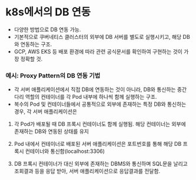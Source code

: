 # k8s에서의 DB 연동

- 다양한 방법으로 DB 연동 가능.
- 기본적으로 쿠버네티스 클러스터의 외부에 DB 서버를 별도로 실행시키고, 해당 DB와 연동하는 구조.
- GCP, AWS EKS 등 배포 환경에 따라 관련 공식문서를 확인하여 구현하는 것이 가장 정확할 것.

### 예시: Proxy Pattern의 DB 연동 기법

- 각 서버 애플리케이션에서 직접 DB에 연동하는 것이 아니라, DB와 통신하는 중간다리 역할의 컨테이너를 각 Pod 내부에 하나씩 함께 실행하는 구조.
- 복수의 Pod 및 컨테이너들에서 공통적으로 외부에 존재하는 특정 DB와 통신하는 경우, 각 서버 애플리케이션은

1. 각 Pod가 배포될 때 DB 프록시 컨테이너도 함께 실행됨. 해당 컨테이너는 외부에 존재하는 DB와 연동된 상태를 유지

2. Pod 내에서 컨테이너로 배포된 서버 애플리케이션은 포트번호를 통해 해당 DB 프록시 컨테이너와 통신함(localhost:3306)

3. DB 프록시 컨테이너가 대신 외부에 존재하는 DBMS와 통신하며 SQL문을 날리고 조회결과 등을 응답 받아, 서버 애플리케이션으로 응답결과를 전달함.
